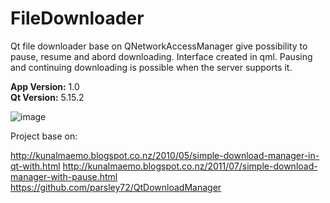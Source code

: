 # FileDownloader

Qt file downloader base on QNetworkAccessManager give possibility to pause, resume and abord downloading. Interface created in qml. Pausing and continuing downloading is possible when the server supports it.

**App Version:** 1.0<br>
**Qt Version:** 5.15.2


![image](https://github.com/kluszon/FileDownloader/assets/20355040/a35f3a56-1b73-4091-a87f-ba4120152909)


Project base on:

http://kunalmaemo.blogspot.co.nz/2010/05/simple-download-manager-in-qt-with.html
http://kunalmaemo.blogspot.co.nz/2011/07/simple-download-manager-with-pause.html
https://github.com/parsley72/QtDownloadManager
